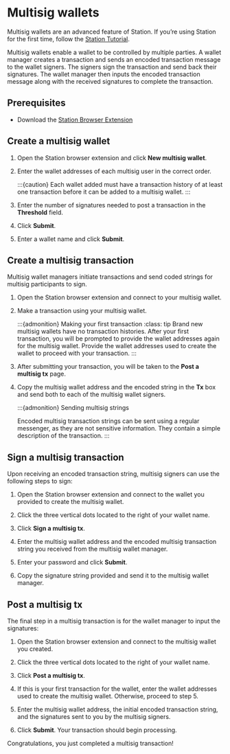 # Multisig wallets

Multisig wallets are an advanced feature of Station. If you’re using Station for the first time, follow the [Station Tutorial](download/station-desktop.md).

Multisig wallets enable a wallet to be controlled by multiple parties. A wallet manager creates a transaction and sends an encoded transaction message to the wallet signers. The signers sign the transaction and send back their signatures. The wallet manager then inputs the encoded transaction message along with the received signatures to complete the transaction.

## Prerequisites

- Download the [Station Browser Extension](download/station-extension.md)

## Create a multisig wallet

1. Open the Station browser extension and click **New multisig wallet**.

2. Enter the wallet addresses of each multisig user in the correct order.

   :::{caution}
   Each wallet added must have a transaction history of at least one transaction before it can be added to a multisig wallet.
   :::

3. Enter the number of signatures needed to post a transaction in the **Threshold** field.

4. Click **Submit**.

5. Enter a wallet name and click **Submit**.


## Create a multisig transaction

Multisig wallet managers initiate transactions and send coded strings for multisig participants to sign.

1. Open the Station browser extension and connect to your multisig wallet.

2. Make a transaction using your multisig wallet.

   :::{admonition} Making your first transaction
   :class: tip
   Brand new multisig wallets have no transaction histories. After your first transaction, you will be prompted to provide the wallet addresses again for the multisig wallet. Provide the wallet addresses used to create the wallet to proceed with your transaction.
   :::

3. After submitting your transaction, you will be taken to the **Post a multisig tx** page.

4. Copy the multisig wallet address and the encoded string in the **Tx** box and send both to each of the multisig wallet signers.

   :::{admonition} Sending multisig strings
   
   Encoded multisig transaction strings can be sent using a regular messenger, as they are not sensitive information. They contain a simple description of the transaction.
   :::

## Sign a multisig transaction

Upon receiving an encoded transaction string, multisig signers can use the following steps to sign:

1. Open the Station browser extension and connect to the wallet you provided to create the multisig wallet.

2. Click the three vertical dots located to the right of your wallet name.

3. Click **Sign a multisig tx**.

4. Enter the multisig wallet address and the encoded multisig transaction string you received from the multisig wallet manager.

5. Enter your password and click **Submit**.

6. Copy the signature string provided and send it to the multisig wallet manager.

## Post a multisig tx

The final step in a multisig transaction is for the wallet manager to input the signatures:

1. Open the Station browser extension and connect to the multisig wallet you created.

2. Click the three vertical dots located to the right of your wallet name.

3. Click **Post a multisig tx**.

4. If this is your first transaction for the wallet, enter the wallet addresses used to create the multisig wallet. Otherwise, proceed to step 5.

5. Enter the multisig wallet address, the initial encoded transaction string, and the signatures sent to you by the multisig signers.

6. Click **Submit**. Your transaction should begin processing.

Congratulations, you just completed a multisig transaction!

